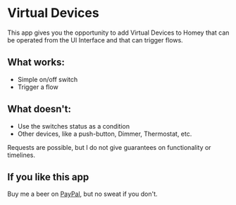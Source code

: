 # Virtual Devices

This app gives you the opportunity to add Virtual Devices to Homey that can be operated from the UI Interface and that can trigger flows.

## What works:

* Simple on/off switch
* Trigger a flow

## What doesn't:

* Use the switches status as a condition
* Other devices, like a push-button, Dimmer, Thermostat, etc.

Requests are possible, but I do not give guarantees on functionality or timelines.

## If you like this app

Buy me a beer on [PayPal](http://paypal.me/ArjanKranenburg),
but no sweat if you don't.
